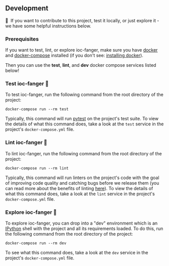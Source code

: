 ## Development

👋 &nbsp;If you want to contribute to this project, test it locally, or just explore it - we have some helpful instructions below.

### Prerequisites

If you want to test, lint, or explore ioc-fanger, make sure you have [docker][docker] and [docker-compose][docker-compose] installed (if you don't see: [installing docker][docker-install]).

Then you can use the **test**, **lint**, and **dev** docker compose services listed below!

### Test ioc-fanger 🧪

To test ioc-fanger, run the following command from the root directory of the project:

```shell
docker-compose run --rm test
```

Typically, this command will run [pytest][pytest-link] on the project's test suite. To view the details of what this command does, take a look at the `test` service in the project's `docker-compose.yml` file.

### Lint ioc-fanger 🧹

To lint ioc-fanger, run the following command from the root directory of the project:

```shell
docker-compose run --rm lint
```

Typically, this command will run linters on the project's code with the goal of improving code quality and catching bugs before we release them (you can read more about the benefits of linting [here][linting-intro]). To view the details of what this command does, take a look at the `lint` service in the project's `docker-compose.yml` file.

### Explore ioc-fanger 🔭

To explore ioc-fanger, you can drop into a "dev" environment which is an [IPython][ipython] shell with the project and all its requirements loaded. To do this, run the following command from the root directory of the project:

```shell
docker-compose run --rm dev
```

To see what this command does, take a look at the `dev` service in the project's `docker-compose.yml` file.

[pytest-link]: https://docs.pytest.org/en/stable/
[docker-compose]: https://docs.docker.com/compose/
[docker-install]: https://docs.docker.com/get-docker/
[docker]: https://www.docker.com/get-started
[linting-intro]: https://dbader.org/blog/python-code-linting
[ipython]: https://ipython.org/
